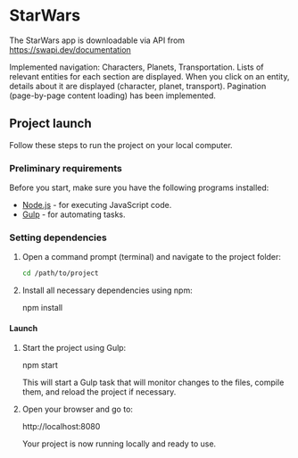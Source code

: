 # StarWars

The StarWars app is downloadable via API from https://swapi.dev/documentation

Implemented navigation: Characters, Planets, Transportation.
Lists of relevant entities for each section are displayed.
When you click on an entity, details about it are displayed (character, planet, transport).
Pagination (page-by-page content loading) has been implemented.

## Project launch

Follow these steps to run the project on your local computer.

### Preliminary requirements

Before you start, make sure you have the following programs installed:

- [Node.js](https://nodejs.org/) - for executing JavaScript code.
- [Gulp](https://gulpjs.com/) - for automating tasks.

### Setting dependencies

1. Open a command prompt (terminal) and navigate to the project folder:

   ```sh
   cd /path/to/project
   ```

2. Install all necessary dependencies using npm:

   npm install

#### Launch

1.  Start the project using Gulp:

    npm start

    This will start a Gulp task that will monitor changes to the files, compile them, and reload the project if necessary.

2.  Open your browser and go to:

    http://localhost:8080

    Your project is now running locally and ready to use.
